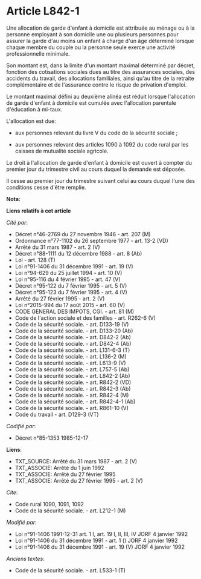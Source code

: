 # Article L842-1

Une allocation de garde d'enfant à domicile est attribuée au ménage ou à la personne employant à son domicile une ou
plusieurs personnes pour assurer la garde d'au moins un enfant à charge d'un âge déterminé lorsque chaque membre du couple ou
la personne seule exerce une activité professionnelle minimale.

Son montant est, dans la limite d'un montant maximal déterminé par décret, fonction des cotisations sociales dues au titre
des assurances sociales, des accidents du travail, des allocations familiales, ainsi qu'au titre de la retraite
complémentaire et de l'assurance contre le risque de privation d'emploi.

Le montant maximal défini au deuxième alinéa est réduit lorsque l'allocation de garde d'enfant à domicile est cumulée avec
l'allocation parentale d'éducation à mi-taux.

L'allocation est due:

- aux personnes relevant du livre V du code de la sécurité sociale ;

- aux personnes relevant des articles 1090 à 1092 du code rural par les caisses de mutualité sociale agricole.

Le droit à l'allocation de garde d'enfant à domicile est ouvert à compter du premier jour du trimestre civil au cours duquel
la demande est déposée.

Il cesse au premier jour du trimestre suivant celui au cours duquel l'une des conditions cesse d'être remplie.

**Nota:**



**Liens relatifs à cet article**

_Cité par_:

  - Décret n°46-2769 du 27 novembre 1946 - art. 207 (M)
  - Ordonnance n°77-1102 du 26 septembre 1977 - art. 13-2 (VD)
  - Arrêté du 31 mars 1987 - art. 2 (V)
  - Décret n°88-1111 du 12 décembre 1988 - art. 8 (Ab)
  - Loi - art. 128 (T)
  - Loi n°91-1406 du 31 décembre 1991 - art. 19 (V)
  - Loi n°94-629 du 25 juillet 1994 - art. 10 (V)
  - Loi n°95-116 du 4 février 1995 - art. 47 (V)
  - Décret n°95-122 du 7 février 1995 - art. 5 (V)
  - Décret n°95-123 du 7 février 1995 - art. 4 (V)
  - Arrêté du 27 février 1995 - art. 2 (V)
  - Loi n°2015-994 du 17 août 2015 - art. 60 (V)
  - CODE GENERAL DES IMPOTS, CGI. - art. 81 (M)
  - Code de l'action sociale et des familles - art. R262-6 (V)
  - Code de la sécurité sociale. - art. D133-19 (V)
  - Code de la sécurité sociale. - art. D133-20 (Ab)
  - Code de la sécurité sociale. - art. D842-2 (Ab)
  - Code de la sécurité sociale. - art. D842-4 (Ab)
  - Code de la sécurité sociale. - art. L131-6-3 (T)
  - Code de la sécurité sociale. - art. L136-2 (M)
  - Code de la sécurité sociale. - art. L613-9 (V)
  - Code de la sécurité sociale. - art. L757-5 (Ab)
  - Code de la sécurité sociale. - art. L842-2 (Ab)
  - Code de la sécurité sociale. - art. R842-2 (VD)
  - Code de la sécurité sociale. - art. R842-3 (Ab)
  - Code de la sécurité sociale. - art. R842-4 (M)
  - Code de la sécurité sociale. - art. R842-4-1 (Ab)
  - Code de la sécurité sociale. - art. R861-10 (V)
  - Code du travail - art. D129-3 (VT)

_Codifié par_:

  - Décret n°85-1353 1985-12-17

**Liens**:

  - TXT_SOURCE: Arrêté du 31 mars 1987 - art. 2 (V)
  - TXT_ASSOCIE: Arrêté du 1 juin 1992
  - TXT_ASSOCIE: Arrêté du 27 février 1995
  - TXT_ASSOCIE: Arrêté du 27 février 1995 - art. 2 (V)

_Cite_:

  - Code rural 1090, 1091, 1092
  - Code de la sécurité sociale. - art. L212-1 (M)

_Modifié par_:

  - Loi n°91-1406 1991-12-31 art. 1 I, art. 19 I, II, III, IV JORF 4 janvier 1992
  - Loi n°91-1406 du 31 décembre 1991 - art. 1 () JORF 4 janvier 1992
  - Loi n°91-1406 du 31 décembre 1991 - art. 19 (V) JORF 4 janvier 1992

_Anciens textes_:

  - Code de la sécurité sociale. - art. L533-1 (T)
